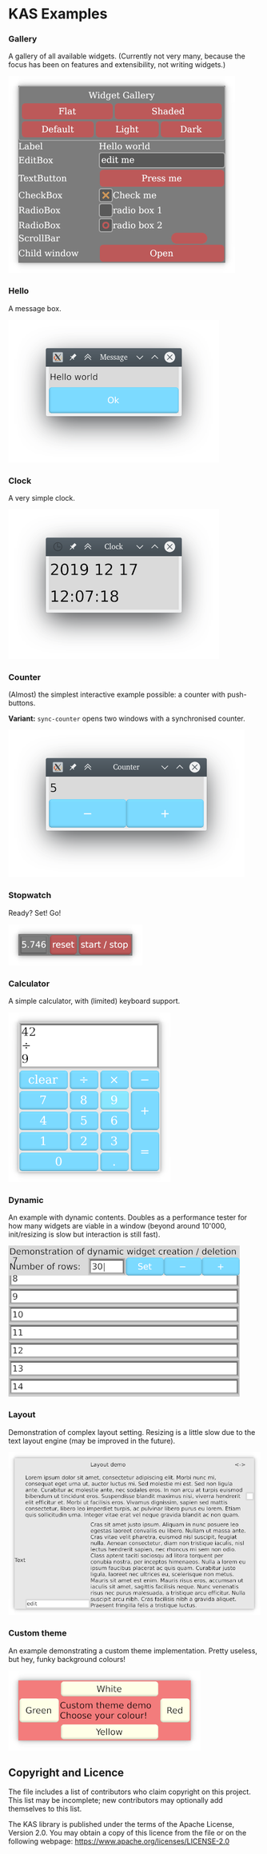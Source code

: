 KAS Examples
==========

### Gallery

A gallery of all available widgets. (Currently not very many, because the focus
has been on features and extensibility, not writing widgets.)

![Gallery](../../screenshots/gallery.png)

### Hello

A message box.

![Hello](../../screenshots/hello.png)

### Clock

A very simple clock.

![Clock](../../screenshots/clock.png)

### Counter

(Almost) the simplest interactive example possible: a counter with push-buttons.

**Variant:** `sync-counter` opens two windows with a synchronised counter.

![Counter](../../screenshots/counter.png)

### Stopwatch

Ready? Set! Go!

![Stopwatch](../../screenshots/stopwatch.png)

### Calculator

A simple calculator, with (limited) keyboard support.

![Calculator](../../screenshots/calculator.png)

### Dynamic

An example with dynamic contents. Doubles as a performance tester for how many
widgets are viable in a window (beyond around 10'000, init/resizing is slow but
interaction is still fast).

![Dynamic](../../screenshots/dynamic.png)

### Layout

Demonstration of complex layout setting. Resizing is a little slow due to the
text layout engine (may be improved in the future).

![Layout](../../screenshots/layout.png)

### Custom theme

An example demonstrating a custom theme implementation.
Pretty useless, but hey, funky background colours!

![Custom theme](../../screenshots/theme.png)

Copyright and Licence
-------

The <COPYRIGHT> file includes a list of contributors who claim copyright on this
project. This list may be incomplete; new contributors may optionally add
themselves to this list.

The KAS library is published under the terms of the Apache License, Version 2.0.
You may obtain a copy of this licence from the <LICENSE-APACHE> file or on
the following webpage: <https://www.apache.org/licenses/LICENSE-2.0>

